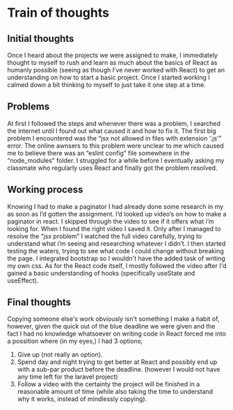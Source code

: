 # Train of thoughts

## Initial thoughts
Once I heard about the projects we were assigned to make, I immediately thought to myself to rush and learn as much about the basics of React as humanly possible (seeing as though I’ve never worked with React)  to get an understanding on how to start a basic project.
Once I started working I calmed down a bit thinking to myself to just take it one step at a time. 

## Problems
At first I followed the steps and whenever there was a problem, I searched the internet until I found out what caused it and how to fix it. The first big problem I encountered was the “jsx not allowed in files with extension '.js'” error. The online awnsers to this problem were unclear to me which caused me to believe there was an “eslint config” file somewhere in the “node_modules” folder. I struggled for a while before I eventually asking my classmate who regularly uses React and finally got the problem resolved.

## Working process
Knowing I had to make a paginator I had already done some research in my as soon as I’d gotten the assignment. I’d looked up video’s on how to make a paginator in react. I skipped through the video to see if it offers what i’m looking for. When I found the right video I saved it. 
Only after I managed to resolve the “jsx problem” I watched the full video carefully, trying to understand what i’m seeing and researching whatever I didn’t.
I then started testing the waters, trying to see what code I could change without breaking the page. I integrated bootstrap so I wouldn't have the added task of writing my own css. As for the React code itself, I mostly followed the video after I'd gained a basic understanding of hooks (specifically useState and useEffect).

## Final thoughts
Copying someone else's work obviously isn't something I make a habit of, however, given the quick out of the blue deadline we were given and the fact I had no knowledge whatsoever on writing code in React forced me into a possition where (in my eyes,) I had 3 options;
1. Give up (not really an option).
2. Spend day and night trying to get better at React and possibly end up with a sub-par product before the deadline. (however I would not have any time left for the laravel project)
3. Follow a video with the certainty the project will be finished in a reasonable amount of time (while also taking the time to understand why it works, instead of mindlessly copying).

